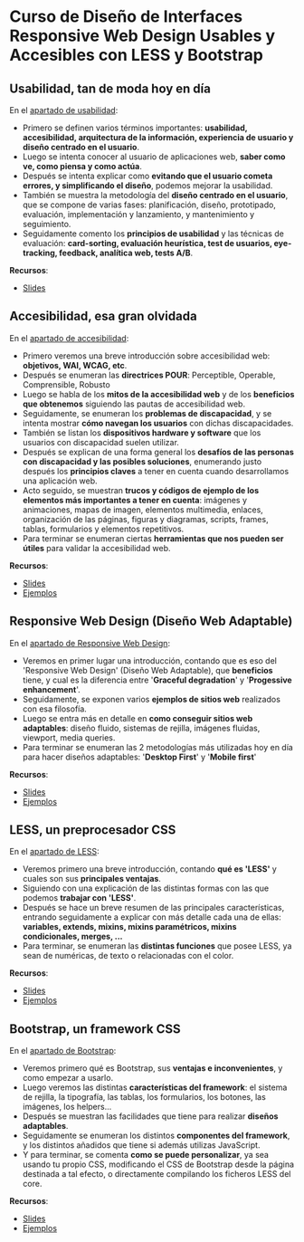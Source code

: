 # Curso de Diseño de Interfaces Responsive Web Design Usables y Accesibles con LESS y Bootstrap

## Usabilidad, tan de moda hoy en día

En el [apartado de usabilidad](https://github.com/asanzdiego/curso-interfaces-web-2016/tree/master/01-usabilidad):

- Primero se definen varios términos importantes: **usabilidad, accesibilidad, arquitectura de la información, experiencia de usuario y diseño centrado en el usuario**.
- Luego se intenta conocer al usuario de aplicaciones web, **saber como ve, como piensa y como actúa**.
- Después se intenta explicar como **evitando que el usuario cometa errores, y simplificando el diseño**, podemos mejorar la usabilidad.
- También se muestra la metodología del **diseño centrado en el usuario**, que se compone de varias fases: planificación, diseño, prototipado, evaluación, implementación y lanzamiento, y mantenimiento y seguimiento. 
- Seguidamente comento los **principios de usabilidad** y las técnicas de evaluación: **card-sorting, evaluación heurística, test de usuarios, eye-tracking, feedback, analítica web, tests A/B**.

**Recursos**:

- [Slides](https://github.com/asanzdiego/curso-interfaces-web-2016/tree/master/01-usabilidad#slides)

## Accesibilidad, esa gran olvidada

En el [apartado de accesibilidad](https://github.com/asanzdiego/curso-interfaces-web-2016/tree/master/02-accesibilidad):

- Primero veremos una breve introducción sobre accesibilidad web: **objetivos, WAI, WCAG, etc**.
- Después se enumeran las **directrices POUR**: Perceptible, Operable, Comprensible, Robusto
- Luego se habla de los **mitos de la accesibilidad web** y de los **beneficios que obtenemos** siguiendo las pautas de accesibilidad web.
- Seguidamente, se enumeran los **problemas de discapacidad**, y se intenta mostrar **cómo navegan los usuarios** con dichas discapacidades.
- También se listan los **dispositivos hardware y software** que los usuarios con discapacidad suelen utilizar.
- Después se explican de una forma general los **desafíos de las personas con discapacidad y las posibles soluciones**, enumerando justo después los **principios claves** a tener en cuenta cuando desarrollamos una aplicación web.
- Acto seguido, se muestran **trucos y códigos de ejemplo de los elementos más importantes a tener en cuenta**: imágenes y animaciones, mapas de imagen, elementos multimedia, enlaces, organización de las páginas, figuras y diagramas, scripts, frames, tablas, formularios y elementos repetitivos.
- Para terminar se enumeran ciertas **herramientas que nos pueden ser útiles** para validar la accesibilidad web.

**Recursos**:

- [Slides](https://github.com/asanzdiego/curso-interfaces-web-2016/tree/master/02-accesibilidad/#slides)
- [Ejemplos](https://github.com/asanzdiego/curso-interfaces-web-2016/tree/master/02-accesibilidad/#ejemplos)

## Responsive Web Design (Diseño Web Adaptable)

En el [apartado de Responsive Web Design](https://github.com/asanzdiego/curso-interfaces-web-2016/tree/master/03-rwd):

- Veremos en primer lugar una introducción, contando que es eso del 'Responsive Web Design' (Diseño Web Adaptable), que **beneficios** tiene, y cual es la diferencia entre '**Graceful degradation**' y '**Progessive enhancement**'.
- Seguidamente, se exponen varios **ejemplos de sitios web** realizados con esa filosofía.
- Luego se entra más en detalle en **como conseguir sitios web adaptables**: diseño fluido, sistemas de rejilla, imágenes fluidas, viewport, media queries.
- Para terminar se enumeran las 2 metodologías más utilizadas hoy en día para hacer diseños adaptables: '**Desktop First**' y '**Mobile first**'

**Recursos**:

- [Slides](https://github.com/asanzdiego/curso-interfaces-web-2016/tree/master/03-rwd#slides)
- [Ejemplos](https://github.com/asanzdiego/curso-interfaces-web-2016/tree/master/03-rwd#ejemplos)

## LESS, un preprocesador CSS

En el [apartado de LESS](https://github.com/asanzdiego/curso-interfaces-web-2016/tree/master/04-less):

- Veremos primero una breve introducción, contando **qué es 'LESS'** y cuales son sus **principales ventajas**.
- Siguiendo con una explicación de las distintas formas con las que podemos **trabajar con 'LESS'**.
- Después se hace un breve resumen de las principales características, entrando seguidamente a explicar con más detalle cada una de ellas: **variables, extends, mixins, mixins paramétricos, mixins condicionales, merges, ...**
- Para terminar, se enumeran las **distintas funciones** que posee LESS, ya sean de numéricas, de texto o relacionadas con el color.

**Recursos**:

- [Slides](https://github.com/asanzdiego/curso-interfaces-web-2016/tree/master/04-less/#slides)
- [Ejemplos](https://github.com/asanzdiego/curso-interfaces-web-2016/tree/master/04-less/#ejemplos)

## Bootstrap, un framework CSS

En el  [apartado de Bootstrap](https://github.com/asanzdiego/curso-interfaces-web-2016/tree/master/05-bootstrap):

- Veremos primero qué es Bootstrap, sus **ventajas e inconvenientes**, y como empezar a usarlo.
- Luego veremos las distintas **características del framework**: el sistema de rejilla, la tipografía, las tablas, los formularios, los botones, las imágenes, los helpers...
- Después se muestran las facilidades que tiene para realizar **diseños adaptables**.
- Seguidamente se enumeran los distintos **componentes del framework**, y los distintos añadidos que tiene si además utilizas JavaScript.
- Y para terminar, se comenta **como se puede personalizar**, ya sea usando tu propio CSS, modificando el CSS de Bootstrap desde la página destinada a tal efecto, o directamente compilando los ficheros LESS del core.

**Recursos**:

- [Slides](https://github.com/asanzdiego/curso-interfaces-web-2016/tree/master/05-bootstrap/#slides)
- [Ejemplos](https://github.com/asanzdiego/curso-interfaces-web-2016/tree/master/05-bootstrap/#ejemplos)
